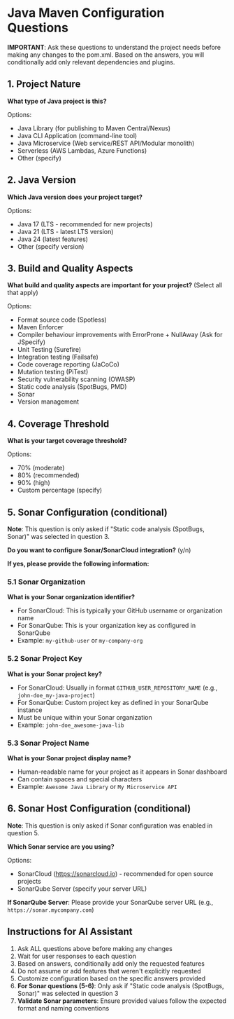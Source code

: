 # Java Maven Configuration Questions

**IMPORTANT**: Ask these questions to understand the project needs before making any changes to the pom.xml. Based on the answers, you will conditionally add only relevant dependencies and plugins.

## 1. Project Nature

**What type of Java project is this?**

Options:
- Java Library (for publishing to Maven Central/Nexus)
- Java CLI Application (command-line tool)  
- Java Microservice (Web service/REST API/Modular monolith)
- Serverless (AWS Lambdas, Azure Functions)
- Other (specify)

## 2. Java Version

**Which Java version does your project target?**

Options:

- Java 17 (LTS - recommended for new projects)
- Java 21 (LTS - latest LTS version)
- Java 24 (latest features)
- Other (specify version)

## 3. Build and Quality Aspects

**What build and quality aspects are important for your project?** (Select all that apply)

Options:
- Format source code (Spotless)
- Maven Enforcer
- Compiler behaviour improvements with ErrorProne + NullAway (Ask for JSpecify)
- Unit Testing (Surefire)
- Integration testing (Failsafe)
- Code coverage reporting (JaCoCo)
- Mutation testing (PiTest)
- Security vulnerability scanning (OWASP)
- Static code analysis (SpotBugs, PMD)
- Sonar
- Version management

## 4. Coverage Threshold

**What is your target coverage threshold?**

Options:
- 70% (moderate)
- 80% (recommended)
- 90% (high)
- Custom percentage (specify)

## 5. Sonar Configuration (conditional)

**Note**: This question is only asked if "Static code analysis (SpotBugs, Sonar)" was selected in question 3.

**Do you want to configure Sonar/SonarCloud integration?** (y/n)

**If yes, please provide the following information:**

### 5.1 Sonar Organization

**What is your Sonar organization identifier?**

- For SonarCloud: This is typically your GitHub username or organization name
- For SonarQube: This is your organization key as configured in SonarQube
- Example: `my-github-user` or `my-company-org`

### 5.2 Sonar Project Key

**What is your Sonar project key?**

- For SonarCloud: Usually in format `GITHUB_USER_REPOSITORY_NAME` (e.g., `john-doe_my-java-project`)
- For SonarQube: Custom project key as defined in your SonarQube instance
- Must be unique within your Sonar organization
- Example: `john-doe_awesome-java-lib`

### 5.3 Sonar Project Name

**What is your Sonar project display name?**

- Human-readable name for your project as it appears in Sonar dashboard
- Can contain spaces and special characters
- Example: `Awesome Java Library` or `My Microservice API`

## 6. Sonar Host Configuration (conditional)

**Note**: This question is only asked if Sonar configuration was enabled in question 5.

**Which Sonar service are you using?**

Options:
- SonarCloud (https://sonarcloud.io) - recommended for open source projects
- SonarQube Server (specify your server URL)

**If SonarQube Server**: Please provide your SonarQube server URL (e.g., `https://sonar.mycompany.com`)

## Instructions for AI Assistant

1. Ask ALL questions above before making any changes
2. Wait for user responses to each question
3. Based on answers, conditionally add only the requested features
4. Do not assume or add features that weren't explicitly requested
5. Customize configuration based on the specific answers provided
6. **For Sonar questions (5-6)**: Only ask if "Static code analysis (SpotBugs, Sonar)" was selected in question 3
7. **Validate Sonar parameters**: Ensure provided values follow the expected format and naming conventions
